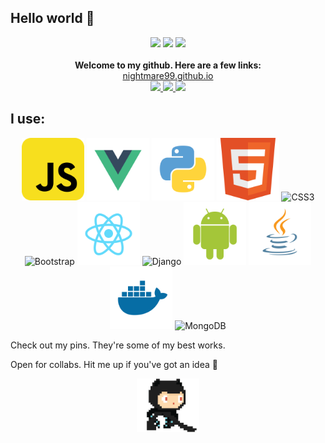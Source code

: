 ## Hello world 👋
<p align="center">
  <img src="https://thumbs.gfycat.com/PepperyShallowKentrosaurus.webp" width=100>
  <img src="https://thumbs.gfycat.com/FeminineRemarkableChuckwalla-max-1mb.gif" width=100>
  <img src="https://thumbs.gfycat.com/PepperyShallowKentrosaurus.webp" width=100>
  <br><br>
  <strong>
    Welcome to my github. Here are a few links:
  </strong>
  <br>
  <a href="https://nightmare99.github.io">
    nightmare99.github.io
  </a>
  <br>
  <a href="https://www.facebook.com/ekat99/">
    <img src="https://hackernoon.com/photos/PrB8ElNwFUY9FJD7Kw2aUJtm1UW2-859b2i4p" width=50>
  </a>
  <a href="https://www.linkedin.com/in/vishal-kumar-91236a154/">
    <img src="https://hackernoon.com/photos/PrB8ElNwFUY9FJD7Kw2aUJtm1UW2-cjw12i45" width=50>
  </a>
  <a href="https://www.youtube.com/channel/UCiRztkBiAFZKl85UB8AObzw?view_as=subscriber">
    <img src="https://hackernoon.com/photos/PrB8ElNwFUY9FJD7Kw2aUJtm1UW2-pi1q2icy" width=50>
  </a>
</p>

## I use:
<p align="center">
    <img src="https://raw.githubusercontent.com/edent/SuperTinyIcons/master/images/svg/javascript.svg" title="Javascript" width=100>
    <img src="https://raw.githubusercontent.com/edent/SuperTinyIcons/master/images/svg/vue.svg" title="VueJS" width=100>
    <img src="https://raw.githubusercontent.com/edent/SuperTinyIcons/master/images/svg/python.svg" title="Python" width=100>
    <img src="https://raw.githubusercontent.com/edent/SuperTinyIcons/master/images/svg/html5.svg" title="HTML5" width=100>
    <img src="https://cdn.worldvectorlogo.com/logos/css3.svg" title="CSS3" width=100>
    <img src="https://upload.wikimedia.org/wikipedia/commons/b/b2/Bootstrap_logo.svg" title="Bootstrap" width=100>
    <img src="https://raw.githubusercontent.com/edent/SuperTinyIcons/master/images/svg/react.svg" title="React Native" width=100>
    <img src="https://cdn.freebiesupply.com/logos/large/2x/django-logo-svg-vector.svg" title="Django" width=70>
    <img src="https://raw.githubusercontent.com/edent/SuperTinyIcons/master/images/svg/android.svg" title="Android" width=100>
    <img src="https://raw.githubusercontent.com/edent/SuperTinyIcons/master/images/svg/java.svg" title="Java" width=100>
    <img src="https://raw.githubusercontent.com/edent/SuperTinyIcons/master/images/svg/docker.svg" title="Docker" width=100>
    <img src="https://static.javatpoint.com/mongodb/images/mongodb-tutorial.jpg" title="MongoDB" width=100>
</p>
Check out my pins. They're some of my best works.

Open for collabs. Hit me up if you've got an idea 🤘
<p align="center">
  <img src="img/github.gif" title="MongoDB" width=100>
</p>
<!--
**Nightmare99/nightmare99** is a ✨ _special_ ✨ repository because its `README.md` (this file) appears on your GitHub profile.

Here are some ideas to get you started:

- 🔭 I’m currently working on ...
- 🌱 I’m currently learning ...
- 👯 I’m looking to collaborate on ...
- 🤔 I’m looking for help with ...
- 💬 Ask me about ...
- 📫 How to reach me: ...
- 😄 Pronouns: ...
- ⚡ Fun fact: ...
-->
